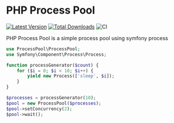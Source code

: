 PHP Process Pool
================

[![Latest Version](https://img.shields.io/github/release/andersondanilo/process-pool.svg?style=flat-square)](https://github.com/andersondanilo/process-pool/releases)
[![Total Downloads](https://poser.pugx.org/andersondanilo/process-pool/downloads)](//packagist.org/packages/andersondanilo/process-pool)
![CI](https://github.com/andersondanilo/process-pool/workflows/CI/badge.svg)

PHP Process Pool is a simple process pool using symfony process

```php
use ProcessPool\ProcessPool;
use Symfony\Component\Process\Process;

function processGenerator($count) {
    for ($i = 0; $i < 10; $i++) {
        yield new Process(['sleep', $i]);
    }
}

$processes = processGenerator(10);
$pool = new ProcessPool($processes);
$pool->setConcurrency(2);
$pool->wait();
```
